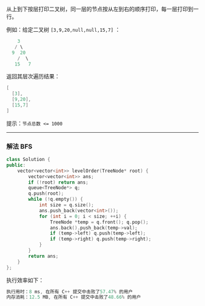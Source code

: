 

从上到下按层打印二叉树，同一层的节点按从左到右的顺序打印，每一层打印到一行。

例如：给定二叉树 `[3,9,20,null,null,15,7]` ：

```swift
    3
   / \
  9  20
    /  \
   15   7
```
返回其层次遍历结果：
```swift
[
  [3],
  [9,20],
  [15,7]
]
```
提示：`节点总数 <= 1000`

---
### 解法 BFS
```cpp
class Solution {
public:
    vector<vector<int>> levelOrder(TreeNode* root) {
        vector<vector<int>> ans;
        if (!root) return ans;
        queue<TreeNode*> q;
        q.push(root);
        while (!q.empty()) {
            int size = q.size();
            ans.push_back(vector<int>());
            for (int i = 0; i < size; ++i) {
                TreeNode *temp = q.front(); q.pop();
                ans.back().push_back(temp->val);
                if (temp->left) q.push(temp->left);
                if (temp->right) q.push(temp->right);
            }
        }
        return ans;
    }
};
```
执行效率如下：
```cpp
执行用时：8 ms, 在所有 C++ 提交中击败了57.47% 的用户
内存消耗：12.5 MB, 在所有 C++ 提交中击败了48.66% 的用户
```
